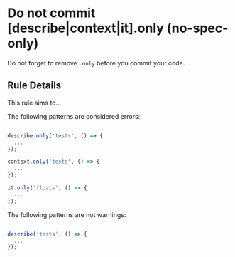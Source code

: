 # Do not commit [describe|context|it].only (no-spec-only)

Do not forget to remove `.only` before you commit your code.

## Rule Details

This rule aims to...

The following patterns are considered errors:

```js

describe.only('tests', () => {
  ...
});

context.only('tests', () => {
  ...
});

it.only('floats', () => {
  ...
});
```

The following patterns are not warnings:

```js

describe('tests', () => {
  ...
});

```
